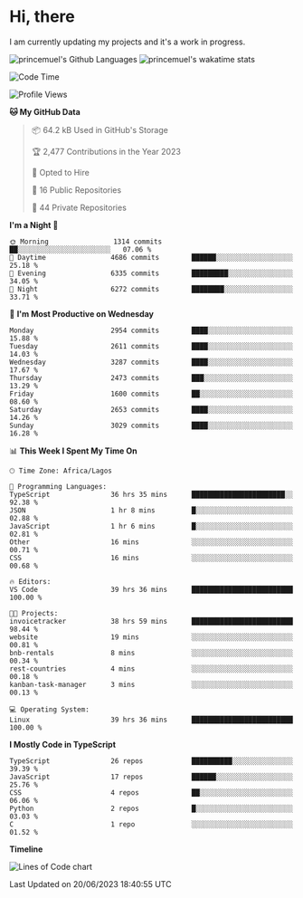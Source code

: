 # Hi, there

I am currently updating my projects and it's a work in progress.

![princemuel's Github Languages](https://github-readme-stats.vercel.app/api/top-langs/?username=princemuel&text_color=586069&layout=compact&hide_border=true&title_color=0366d6&count_private=true&include_all_commits=true&theme=tokyonight&show_icons=true)
![princemuel's wakatime stats](https://github-readme-stats.vercel.app/api/wakatime?username=princemuel&text_color=586069&layout=compact&hide_border=true&title_color=0366d6&count_private=true&include_all_commits=true&theme=tokyonight&show_icons=true)

<!--START_SECTION:waka-->
![Code Time](http://img.shields.io/badge/Code%20Time-2%2C515%20hrs%2025%20mins-blue)

![Profile Views](http://img.shields.io/badge/Profile%20Views-29-blue)

**🐱 My GitHub Data** 

> 📦 64.2 kB Used in GitHub's Storage 
 > 
> 🏆 2,477 Contributions in the Year 2023
 > 
> 💼 Opted to Hire
 > 
> 📜 16 Public Repositories 
 > 
> 🔑 44 Private Repositories 
 > 
**I'm a Night 🦉** 

```text
🌞 Morning                1314 commits        ██░░░░░░░░░░░░░░░░░░░░░░░   07.06 % 
🌆 Daytime                4686 commits        ██████░░░░░░░░░░░░░░░░░░░   25.18 % 
🌃 Evening                6335 commits        █████████░░░░░░░░░░░░░░░░   34.05 % 
🌙 Night                  6272 commits        ████████░░░░░░░░░░░░░░░░░   33.71 % 
```
📅 **I'm Most Productive on Wednesday** 

```text
Monday                   2954 commits        ████░░░░░░░░░░░░░░░░░░░░░   15.88 % 
Tuesday                  2611 commits        ████░░░░░░░░░░░░░░░░░░░░░   14.03 % 
Wednesday                3287 commits        ████░░░░░░░░░░░░░░░░░░░░░   17.67 % 
Thursday                 2473 commits        ███░░░░░░░░░░░░░░░░░░░░░░   13.29 % 
Friday                   1600 commits        ██░░░░░░░░░░░░░░░░░░░░░░░   08.60 % 
Saturday                 2653 commits        ████░░░░░░░░░░░░░░░░░░░░░   14.26 % 
Sunday                   3029 commits        ████░░░░░░░░░░░░░░░░░░░░░   16.28 % 
```


📊 **This Week I Spent My Time On** 

```text
🕑︎ Time Zone: Africa/Lagos

💬 Programming Languages: 
TypeScript               36 hrs 35 mins      ███████████████████████░░   92.38 % 
JSON                     1 hr 8 mins         █░░░░░░░░░░░░░░░░░░░░░░░░   02.88 % 
JavaScript               1 hr 6 mins         █░░░░░░░░░░░░░░░░░░░░░░░░   02.81 % 
Other                    16 mins             ░░░░░░░░░░░░░░░░░░░░░░░░░   00.71 % 
CSS                      16 mins             ░░░░░░░░░░░░░░░░░░░░░░░░░   00.68 % 

🔥 Editors: 
VS Code                  39 hrs 36 mins      █████████████████████████   100.00 % 

🐱‍💻 Projects: 
invoicetracker           38 hrs 59 mins      █████████████████████████   98.44 % 
website                  19 mins             ░░░░░░░░░░░░░░░░░░░░░░░░░   00.81 % 
bnb-rentals              8 mins              ░░░░░░░░░░░░░░░░░░░░░░░░░   00.34 % 
rest-countries           4 mins              ░░░░░░░░░░░░░░░░░░░░░░░░░   00.18 % 
kanban-task-manager      3 mins              ░░░░░░░░░░░░░░░░░░░░░░░░░   00.13 % 

💻 Operating System: 
Linux                    39 hrs 36 mins      █████████████████████████   100.00 % 
```

**I Mostly Code in TypeScript** 

```text
TypeScript               26 repos            ██████████░░░░░░░░░░░░░░░   39.39 % 
JavaScript               17 repos            ██████░░░░░░░░░░░░░░░░░░░   25.76 % 
CSS                      4 repos             ██░░░░░░░░░░░░░░░░░░░░░░░   06.06 % 
Python                   2 repos             █░░░░░░░░░░░░░░░░░░░░░░░░   03.03 % 
C                        1 repo              ░░░░░░░░░░░░░░░░░░░░░░░░░   01.52 % 
```



**Timeline**

![Lines of Code chart](https://raw.githubusercontent.com/princemuel/princemuel/main/assets/bar_graph.png)


 Last Updated on 20/06/2023 18:40:55 UTC
<!--END_SECTION:waka-->
